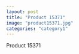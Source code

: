```yaml
---
layout: post
title: "Product 15371"
image: "product15371.jpg"
categories: "category1"
---
```

Product 15371
